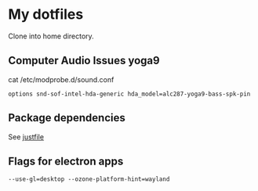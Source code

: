 # My dotfiles

Clone into home directory.

## Computer Audio Issues yoga9
cat /etc/modprobe.d/sound.conf
```
options snd-sof-intel-hda-generic hda_model=alc287-yoga9-bass-spk-pin
```

## Package dependencies
See [justfile](justfile)

## Flags for electron apps
```
--use-gl=desktop --ozone-platform-hint=wayland
```
